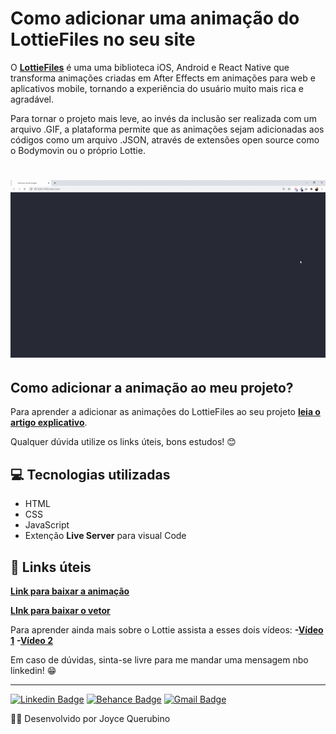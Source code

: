 # Como adicionar uma animação do LottieFiles no seu site

O **[LottieFiles](https://lottiefiles.com/)** é uma uma biblioteca iOS, Android e React Native que transforma animações criadas em After Effects em animações para web e aplicativos mobile, tornando a experiência do usuário muito mais rica e agradável.

Para tornar o projeto mais leve, ao invés da inclusão ser realizada com um arquivo .GIF, a plataforma permite que as animações sejam adicionadas aos códigos como um arquivo .JSON, através de extensões open source como o Bodymovin ou o próprio Lottie.

<h1 align = center>
    <img src="public/anima.gif">
</h1>

## Como adicionar a animação ao meu projeto?

Para aprender a adicionar as animações do LottieFiles ao seu projeto **[leia o artigo explicativo](https://medium.com/@joycequerubino5/como-adicionar-uma-anima%C3%A7%C3%A3o-do-lottiefiles-no-seu-site-286827d3d9cf)**. 

Qualquer dúvida utilize os links úteis, bons estudos! 😊  

## 💻 Tecnologias utilizadas
  - HTML
  - CSS
  - JavaScript
  - Extenção **Live Server** para visual Code

## 📌 Links úteis 

**[Link para baixar a animação](https://lottiefiles.com/share/MwH99h)** 

**[LInk para baixar o vetor](https://br.freepik.com/vetores-gratis/modelo-de-erro-404-com-espaco-e-envio-em-estilo-plano_1902952.htm#page=1&query=erro%20404%20space&position=14)** 

Para aprender ainda mais sobre o Lottie assista a esses dois vídeos: 
**-[Vídeo 1](https://www.youtube.com/watch?v=xYQ-HdVfBSA)**
**-[Vídeo 2](https://www.youtube.com/watch?v=zU7AiFcTmz0&list=PLzz3lYjvdSbXyBJIjwoIGSUqdEuPR_Z8X&index=29&t=0s)** 

Em caso de dúvidas, sinta-se livre para me mandar uma mensagem nbo linkedin! 😁

---
 [![Linkedin Badge](https://img.shields.io/badge/-LinkedIn-blue?style=flat-square&logo=Linkedin&logoColor=white&link=https://www.linkedin.com/in/joyce-querubino/)](https://www.linkedin.com/in/joyce-querubino/)
 [![Behance Badge](https://img.shields.io/badge/-Behance-blue?style=flat-square&logo=Behance&logoColor=white&link=https://www.behance.net/joycequerucdd7)](https://www.behance.net/joycequerucdd7)
 [![Gmail Badge](https://img.shields.io/badge/-Gmail-c14438?style=flat-square&logo=Gmail&logoColor=white&link=mailto:joycequerubino5@gmail.com)](mailto:joycequerubino5@gmail.com)

🐱‍👤 Desenvolvido por Joyce Querubino  